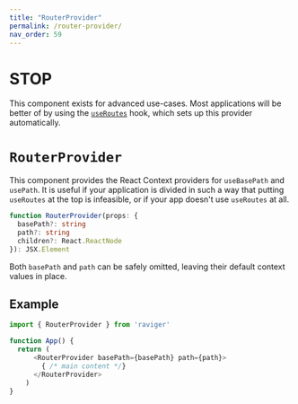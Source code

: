```yaml
---
title: "RouterProvider"
permalink: /router-provider/
nav_order: 59
---
```


# STOP

This component exists for advanced use-cases. Most applications will be better of by using the [`useRoutes`](/use-routes) hook, which sets up this provider automatically.

# `RouterProvider`

This component provides the React Context providers for `useBasePath` and `usePath`. It is useful if your application is divided in such a way that putting `useRoutes` at the top is infeasible, or if your app doesn't use `useRoutes` at all.


```ts
function RouterProvider(props: {
  basePath?: string
  path?: string
  children?: React.ReactNode
}): JSX.Element
```

Both `basePath` and `path` can be safely omitted, leaving their default context values in place.

## Example

```ts
import { RouterProvider } from 'raviger'

function App() {
  return (
      <RouterProvider basePath={basePath} path={path}>
        { /* main content */}
      </RouterProvider>
    )
}

```